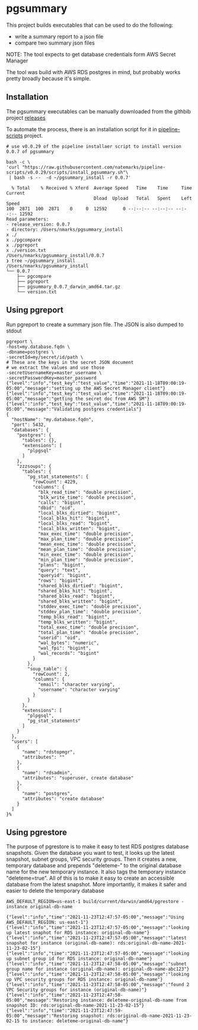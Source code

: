 # pgsummary
This project builds executables that can be used to do the following:
 - write a summary report to a json file
 - compare two summary json files

NOTE:  The tool expects to get database credentials form AWS Secret Manager

The tool was build with AWS RDS postgres in mind, but probably works pretty broadly because it's simple.  


## Installation

The pgsummary executables can be manually downloaded from the githbib project [releases](https://github.com/natemarks/pgsummary/releases)

To automate the process, there is an installation script for it in [pipeline-scripts](https://github.com/natemarks/pipeline-scripts) project.

```
# use v0.0.29 of the pipeline installaer script to install version 0.0.7 of pgsummary

bash -c \
'curl "https://raw.githubusercontent.com/natemarks/pipeline-scripts/v0.0.29/scripts/install_pgsummary.sh"\
 | bash -s --  -d ~/pgsummary_install -r 0.0.7'

  % Total    % Received % Xferd  Average Speed   Time    Time     Time  Current
                                 Dload  Upload   Total   Spent    Left  Speed
100  2871  100  2871    0     0  12592      0 --:--:-- --:--:-- --:--:-- 12592
Read parameters:
- release_version: 0.0.7
- directory: /Users/nmarks/pgsummary_install
x ./
x ./pgcompare
x ./pgreport
x ./version.txt
/Users/nmarks/pgsummary_install/0.0.7
❯ tree ~/pgsummary_install
/Users/nmarks/pgsummary_install
└── 0.0.7
    ├── pgcompare
    ├── pgreport
    ├── pgsummary_0.0.7_darwin_amd64.tar.gz
    └── version.txt

```
## Using pgreport

Run pgreport to create a summary json file. The JSON is also dumped to stdout
```shell
pgreport \
-host=my.database.fqdn \
-dbname=postgres \
-secretId=my/secret/id/path \
# These are the keys in the secret JSON document
# we extract the values and use those
-secretUsernameKey=master_username \
-secretPasswordKey=master_password
{"level":"info","test_key":"test_value","time":"2021-11-18T09:00:19-05:00","message":"setting up the AWS Secret Manager client"}
{"level":"info","test_key":"test_value","time":"2021-11-18T09:00:19-05:00","message":"getting the secret doc from AWS SM"}
{"level":"info","test_key":"test_value","time":"2021-11-18T09:00:19-05:00","message":"Validating postgres credentials"}
{
  "hostName": "my.database.fqdn",
  "port": 5432,
  "databases": {
    "postgres": {
      "tables": {},
      "extensions": [
        "plpgsql"
      ]
    },
    "zzzsoups": {
      "tables": {
        "pg_stat_statements": {
          "rowCount": 4229,
          "columns": {
            "blk_read_time": "double precision",
            "blk_write_time": "double precision",
            "calls": "bigint",
            "dbid": "oid",
            "local_blks_dirtied": "bigint",
            "local_blks_hit": "bigint",
            "local_blks_read": "bigint",
            "local_blks_written": "bigint",
            "max_exec_time": "double precision",
            "max_plan_time": "double precision",
            "mean_exec_time": "double precision",
            "mean_plan_time": "double precision",
            "min_exec_time": "double precision",
            "min_plan_time": "double precision",
            "plans": "bigint",
            "query": "text",
            "queryid": "bigint",
            "rows": "bigint",
            "shared_blks_dirtied": "bigint",
            "shared_blks_hit": "bigint",
            "shared_blks_read": "bigint",
            "shared_blks_written": "bigint",
            "stddev_exec_time": "double precision",
            "stddev_plan_time": "double precision",
            "temp_blks_read": "bigint",
            "temp_blks_written": "bigint",
            "total_exec_time": "double precision",
            "total_plan_time": "double precision",
            "userid": "oid",
            "wal_bytes": "numeric",
            "wal_fpi": "bigint",
            "wal_records": "bigint"
          }
        },
        "soup_table": {
          "rowCount": 2,
          "columns": {
            "email": "character varying",
            "username": "character varying"
          }
        }
      },
      "extensions": [
        "plpgsql",
        "pg_stat_statements"
      ]
    }
  },
  "users": [
    {
      "name": "rdstopmgr",
      "attributes": ""
    },
    {
      "name": "rdsadmin",
      "attributes": "superuser, create database"
    },
    {
      "name": "postgres",
      "attributes": "create database"
    }
  ]
}%
```

## Using pgrestore

The purpose of pgrestore is to make it easy to test RDS postgres database snapshots. Given the database you want to test, it looks up the latest snapshot,  subnet groups, VPC security groups. Then it creates a new, temporary database and prepends "deleteme-" to the original database name for the new temporary instance. It also tags the temporary instance "deleteme=true".  All of this is to make it easy to create an accessible database from the latest snapshot. More importantly, it makes it safer and easier to delete the temporary database


```shell
AWS_DEFAULT_REGION=us-east-1 build/current/darwin/amd64/pgrestore -instance original-db-name

{"level":"info","time":"2021-11-23T12:47:57-05:00","message":"Using AWS_DEFAULT_REGION: us-east-1"}
{"level":"info","time":"2021-11-23T12:47:57-05:00","message":"looking up latest snaphot for RDS instance: original-db-name"}
{"level":"info","time":"2021-11-23T12:47:57-05:00","message":"latest snapshot for instance (original-db-name): rds:original-db-name-2021-11-23-02-15"}
{"level":"info","time":"2021-11-23T12:47:57-05:00","message":"looking up subnet group id for RDS instance: original-db-name"}
{"level":"info","time":"2021-11-23T12:47:58-05:00","message":"subnet group name for instance (original-db-name): original-db-name-abc123"}
{"level":"info","time":"2021-11-23T12:47:58-05:00","message":"looking up VPC security groups for RDS instance: original-db-name"}
{"level":"info","time":"2021-11-23T12:47:58-05:00","message":"found 2 VPC Security groups for instance (original-db-name)"}
{"level":"info","time":"2021-11-23T12:47:58-05:00","message":"Restoring instance: deleteme-original-db-name from snapshot ID: rds:original-db-name-2021-11-23-02-15"}
{"level":"info","time":"2021-11-23T12:47:59-05:00","message":"Restoring snapshot: rds:original-db-name-2021-11-23-02-15 to instance: deleteme-original-db-name"}
```